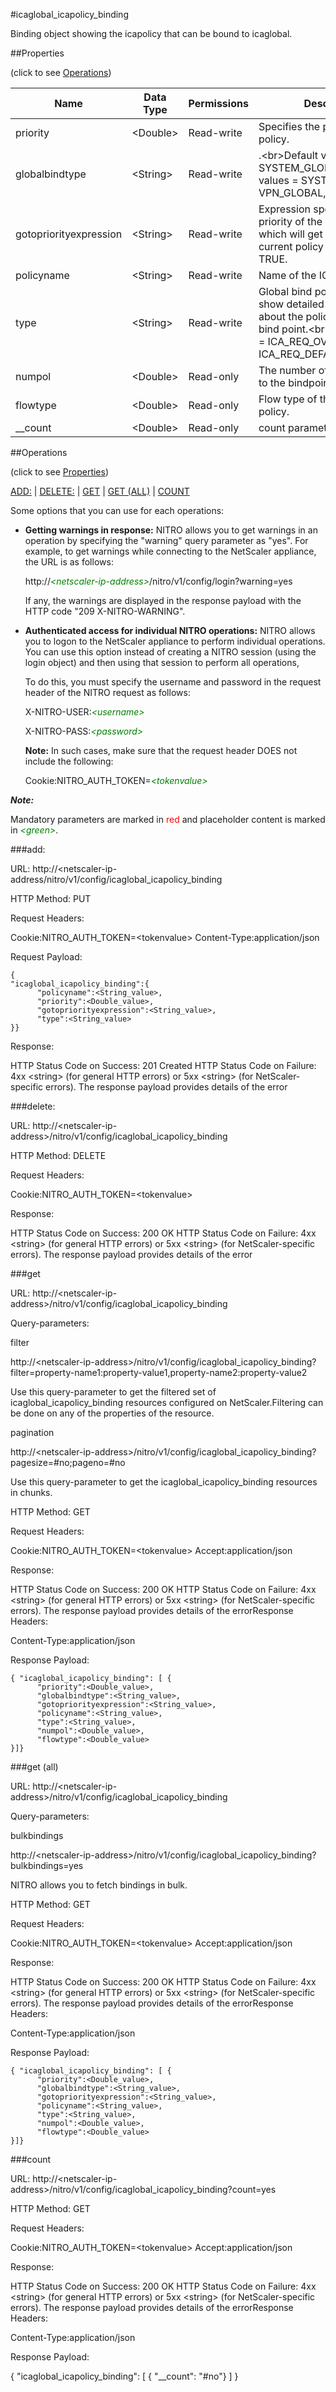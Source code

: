 #icaglobal_icapolicy_binding

Binding object showing the icapolicy that can be bound to icaglobal.


##Properties 
<span>(click to see [Operations](#operations))</span>


<table><thead><tr><th>Name</th><th> Data Type</th><th> Permissions</th><th>Description</th></tr></thead><tbody><tr><td>priority</td><td>&lt;Double></td><td>Read-write</td><td>Specifies the priority of the policy.</td><tr><tr><td>globalbindtype</td><td>&lt;String></td><td>Read-write</td><td>.&lt;br>Default value: SYSTEM_GLOBAL&lt;br>Possible values = SYSTEM_GLOBAL, VPN_GLOBAL, RNAT_GLOBAL</td><tr><tr><td>gotopriorityexpression</td><td>&lt;String></td><td>Read-write</td><td>Expression specifying the priority of the next policy which will get evaluated if the current policy rule evaluates to TRUE.</td><tr><tr><td>policyname</td><td>&lt;String></td><td>Read-write</td><td>Name of the ICA policy.</td><tr><tr><td>type</td><td>&lt;String></td><td>Read-write</td><td>Global bind point for which to show detailed information about the policies bound to the bind point.&lt;br>Possible values = ICA_REQ_OVERRIDE, ICA_REQ_DEFAULT</td><tr><tr><td>numpol</td><td>&lt;Double></td><td>Read-only</td><td>The number of policies bound to the bindpoint.</td><tr><tr><td>flowtype</td><td>&lt;Double></td><td>Read-only</td><td>Flow type of the bound ICA policy.</td><tr><tr><td>__count</td><td>&lt;Double></td><td>Read-only</td><td>count parameter</td><tr></tbody></table>
##Operations 
<span>(click to see [Properties](#properties))</span>


[ADD:](#add:) | [DELETE:](#delete:) | [GET](#get) | [GET (ALL)](#get-(all)) | [COUNT](#count)


Some options that you can use for each operations:
<ul><li><p><b>Getting warnings in response:</b> NITRO allows you to get warnings in an operation by specifying the "warning" query parameter as "yes". For example, to get warnings while connecting to the NetScaler appliance, the URL is as follows:</p><p>http://<span style="color:green;font-style:italic;">&lt;netscaler-ip-address&gt;</span>/nitro/v1/config/login?warning=yes</p><p>If any, the warnings are displayed in the response payload with the HTTP code "209 X-NITRO-WARNING".</p></li><li><p><b>Authenticated access for individual NITRO operations:</b> NITRO allows you to logon to the NetScaler appliance to perform individual operations. You can use this option instead of creating a NITRO session (using the login object) and then using that session to perform all operations,</p><p>To do this, you must specify the username and password in the request header of the NITRO request as follows:</p><p>X-NITRO-USER:<span style="color:green;font-style:italic;">&lt;username&gt;</span></p><p>X-NITRO-PASS:<span style="color:green;font-style:italic;">&lt;password&gt;</span></p><p><b>Note:</b> In such cases, make sure that the request header DOES not include the following:</p><p>Cookie:NITRO_AUTH_TOKEN=<span style="color:green;font-style:italic;">&lt;tokenvalue&gt;</span></p></li></ul>



***Note:*** 
Mandatory parameters are marked in <span style="color:#FF0000;">red</span> and placeholder content is marked in <span style="color:green;font-style:italic">&lt;green&gt;</span>.

###add:



URL: http://&lt;netscaler-ip-address/nitro/v1/config/icaglobal_icapolicy_binding
HTTP Method: PUT
Request Headers:

Cookie:NITRO_AUTH_TOKEN=&lt;tokenvalue&gt;Content-Type:application/json

Request Payload: ```{"icaglobal_icapolicy_binding":{      "policyname":<String_value>,      "priority":<Double_value>,      "gotopriorityexpression":<String_value>,      "type":<String_value>}}```
Response:
HTTP Status Code on Success: 201 CreatedHTTP Status Code on Failure: 4xx &lt;string&gt; (for general HTTP errors) or 5xx &lt;string&gt; (for NetScaler-specific errors). The response payload provides details of the error


###delete:



URL: http://&lt;netscaler-ip-address&gt;/nitro/v1/config/icaglobal_icapolicy_binding
HTTP Method: DELETE
Request Headers:

Cookie:NITRO_AUTH_TOKEN=&lt;tokenvalue&gt;

Response:
HTTP Status Code on Success: 200 OKHTTP Status Code on Failure: 4xx &lt;string&gt; (for general HTTP errors) or 5xx &lt;string&gt; (for NetScaler-specific errors). The response payload provides details of the error


###get



URL: http://&lt;netscaler-ip-address&gt;/nitro/v1/config/icaglobal_icapolicy_binding
Query-parameters:
filter
http://&lt;netscaler-ip-address&gt;/nitro/v1/config/icaglobal_icapolicy_binding?filter=property-name1:property-value1,property-name2:property-value2
Use this query-parameter to get the filtered set of icaglobal_icapolicy_binding resources configured on NetScaler.Filtering can be done on any of the properties of the resource.


pagination
http://&lt;netscaler-ip-address&gt;/nitro/v1/config/icaglobal_icapolicy_binding?pagesize=#no;pageno=#no
Use this query-parameter to get the icaglobal_icapolicy_binding resources in chunks.



HTTP Method: GET
Request Headers:

Cookie:NITRO_AUTH_TOKEN=&lt;tokenvalue&gt;Accept:application/json

Response:
HTTP Status Code on Success: 200 OKHTTP Status Code on Failure: 4xx &lt;string&gt; (for general HTTP errors) or 5xx &lt;string&gt; (for NetScaler-specific errors). The response payload provides details of the errorResponse Headers:

Content-Type:application/json

Response Payload: ```{ "icaglobal_icapolicy_binding": [ {      "priority":<Double_value>,      "globalbindtype":<String_value>,      "gotopriorityexpression":<String_value>,      "policyname":<String_value>,      "type":<String_value>,      "numpol":<Double_value>,      "flowtype":<Double_value>}]}```



###get (all)



URL: http://&lt;netscaler-ip-address&gt;/nitro/v1/config/icaglobal_icapolicy_binding
Query-parameters:
bulkbindings
http://&lt;netscaler-ip-address&gt;/nitro/v1/config/icaglobal_icapolicy_binding?bulkbindings=yes
NITRO allows you to fetch bindings in bulk.



HTTP Method: GET
Request Headers:

Cookie:NITRO_AUTH_TOKEN=&lt;tokenvalue&gt;Accept:application/json

Response:
HTTP Status Code on Success: 200 OKHTTP Status Code on Failure: 4xx &lt;string&gt; (for general HTTP errors) or 5xx &lt;string&gt; (for NetScaler-specific errors). The response payload provides details of the errorResponse Headers:

Content-Type:application/json

Response Payload: ```{ "icaglobal_icapolicy_binding": [ {      "priority":<Double_value>,      "globalbindtype":<String_value>,      "gotopriorityexpression":<String_value>,      "policyname":<String_value>,      "type":<String_value>,      "numpol":<Double_value>,      "flowtype":<Double_value>}]}```



###count



URL: http://&lt;netscaler-ip-address&gt;/nitro/v1/config/icaglobal_icapolicy_binding?count=yes
HTTP Method: GET
Request Headers:

Cookie:NITRO_AUTH_TOKEN=&lt;tokenvalue&gt;Accept:application/json

Response:
HTTP Status Code on Success: 200 OKHTTP Status Code on Failure: 4xx &lt;string&gt; (for general HTTP errors) or 5xx &lt;string&gt; (for NetScaler-specific errors). The response payload provides details of the errorResponse Headers:

Content-Type:application/json

Response Payload: 
{ "icaglobal_icapolicy_binding": [ { "__count": "#no"} ] }


